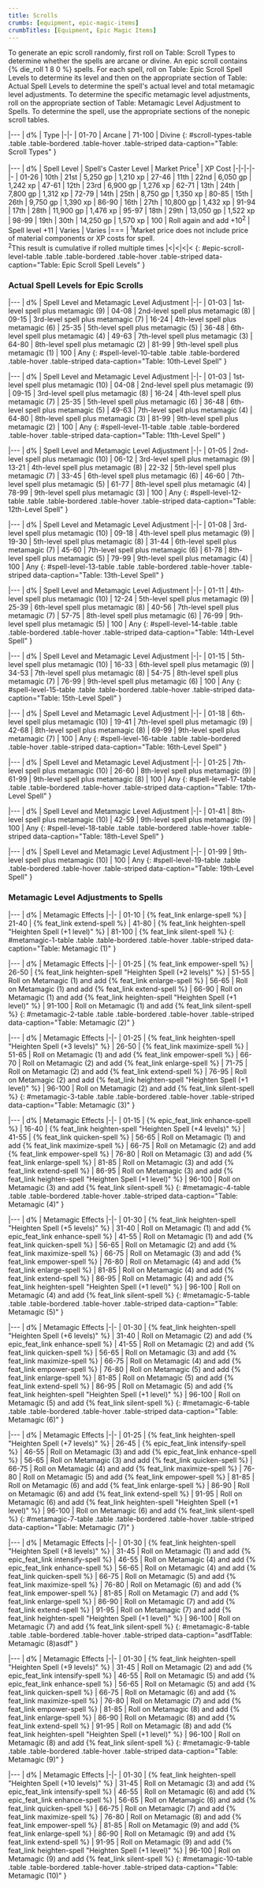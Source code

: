 ```yaml
---
title: Scrolls
crumbs: [equipment, epic-magic-items]
crumbTitles: [Equipment, Epic Magic Items]
---
```


To generate an epic scroll randomly, first roll on Table: Scroll Types to determine whether the spells are arcane or divine. An epic scroll contains {% die_roll 1 8 0 %} spells. For each spell, roll on Table: Epic Scroll Spell Levels to determine its level and then on the appropriate section of Table: Actual Spell Levels to determine the spell's actual level and total metamagic level adjustments. To determine the specific metamagic level adjustments, roll on the appropriate section of Table: Metamagic Level Adjustment to Spells. To determine the spell, use the appropriate sections of the nonepic scroll tables.

|---
| d% | Type
|-|-
| 01-70 | Arcane
| 71-100 | Divine
{: #scroll-types-table .table .table-bordered .table-hover .table-striped data-caption="Table: Scroll Types" }

|---
| d% | Spell Level | Spell's Caster Level | Market Price<sup>1</sup> | XP Cost
|-|-|-|-|-
| 01-26 | 10th | 21st | 5,250 gp | 1,210 xp
| 27-46 | 11th | 22nd | 6,050 gp | 1,242 xp
| 47-61 | 12th | 23rd | 6,900 gp | 1,276 xp
| 62-71 | 13th | 24th | 7,800 gp | 1,312 xp
| 72-79 | 14th | 25th | 8,750 gp | 1,350 xp
| 80-85 | 15th | 26th | 9,750 gp | 1,390 xp
| 86-90 | 16th | 27th | 10,800 gp | 1,432 xp
| 91-94 | 17th | 28th | 11,900 gp | 1,476 xp
| 95-97 | 18th | 29th | 13,050 gp | 1,522 xp
| 98-99 | 19th | 30th | 14,250 gp | 1,570 xp
| 100 | Roll again and add +10<sup>2</sup> | Spell level +11 | Varies | Varies
|===
| <sup>1</sup>Market price does not include price of material components or XP costs for spell.<br><sup>2</sup>This result is cumulative if rolled multiple times |<|<|<|<
{: #epic-scroll-level-table .table .table-bordered .table-hover .table-striped data-caption="Table: Epic Scroll Spell Levels" }

### Actual Spell Levels for Epic Scrolls

|---
| d% | Spell Level and Metamagic Level Adjustment
|-|-
| 01-03 | 1st-level spell plus metamagic (9)
| 04-08 | 2nd-level spell plus metamagic (8)
| 09-15 | 3rd-level spell plus metamagic (7)
| 16-24 | 4th-level spell plus metamagic (6)
| 25-35 | 5th-level spell plus metamagic (5)
| 36-48 | 6th-level spell plus metamagic (4)
| 49-63 | 7th-level spell plus metamagic (3)
| 64-80 | 8th-level spell plus metamagic (2)
| 81-99 | 9th-level spell plus metamagic (1)
| 100 | Any
{: #spell-level-10-table .table .table-bordered .table-hover .table-striped data-caption="Table: 10th-Level Spell" }

|---
| d% | Spell Level and Metamagic Level Adjustment
|-|-
| 01-03 | 1st-level spell plus metamagic (10)
| 04-08 | 2nd-level spell plus metamagic (9)
| 09-15 | 3rd-level spell plus metamagic (8)
| 16-24 | 4th-level spell plus metamagic (7)
| 25-35 | 5th-level spell plus metamagic (6)
| 36-48 | 6th-level spell plus metamagic (5)
| 49-63 | 7th-level spell plus metamagic (4)
| 64-80 | 8th-level spell plus metamagic (3)
| 81-99 | 9th-level spell plus metamagic (2)
| 100 | Any
{: #spell-level-11-table .table .table-bordered .table-hover .table-striped data-caption="Table: 11th-Level Spell" }

|---
| d% | Spell Level and Metamagic Level Adjustment
|-|-
| 01-05 | 2nd-level spell plus metamagic (10)
| 06-12 | 3rd-level spell plus metamagic (9)
| 13-21 | 4th-level spell plus metamagic (8)
| 22-32 | 5th-level spell plus metamagic (7)
| 33-45 | 6th-level spell plus metamagic (6)
| 46-60 | 7th-level spell plus metamagic (5)
| 61-77 | 8th-level spell plus metamagic (4)
| 78-99 | 9th-level spell plus metamagic (3)
| 100 | Any
{: #spell-level-12-table .table .table-bordered .table-hover .table-striped data-caption="Table: 12th-Level Spell" }

|---
| d% | Spell Level and Metamagic Level Adjustment
|-|-
| 01-08 | 3rd-level spell plus metamagic (10)
| 09-18 | 4th-level spell plus metamagic (9)
| 19-30 | 5th-level spell plus metamagic (8)
| 31-44 | 6th-level spell plus metamagic (7)
| 45-60 | 7th-level spell plus metamagic (6)
| 61-78 | 8th-level spell plus metamagic (5)
| 79-99 | 9th-level spell plus metamagic (4)
| 100 | Any
{: #spell-level-13-table .table .table-bordered .table-hover .table-striped data-caption="Table: 13th-Level Spell" }

|---
| d% | Spell Level and Metamagic Level Adjustment
|-|-
| 01-11 | 4th-level spell plus metamagic (10)
| 12-24 | 5th-level spell plus metamagic (9)
| 25-39 | 6th-level spell plus metamagic (8)
| 40-56 | 7th-level spell plus metamagic (7)
| 57-75 | 8th-level spell plus metamagic (6)
| 76-99 | 9th-level spell plus metamagic (5)
| 100 | Any
{: #spell-level-14-table .table .table-bordered .table-hover .table-striped data-caption="Table: 14th-Level Spell" }

|---
| d% | Spell Level and Metamagic Level Adjustment
|-|-
| 01-15 | 5th-level spell plus metamagic (10)
| 16-33 | 6th-level spell plus metamagic (9)
| 34-53 | 7th-level spell plus metamagic (8)
| 54-75 | 8th-level spell plus metamagic (7)
| 76-99 | 9th-level spell plus metamagic (6)
| 100 | Any
{: #spell-level-15-table .table .table-bordered .table-hover .table-striped data-caption="Table: 15th-Level Spell" }

|---
| d% | Spell Level and Metamagic Level Adjustment
|-|-
| 01-18 | 6th-level spell plus metamagic (10)
| 19-41 | 7th-level spell plus metamagic (9)
| 42-68 | 8th-level spell plus metamagic (8)
| 69-99 | 9th-level spell plus metamagic (7)
| 100 | Any
{: #spell-level-16-table .table .table-bordered .table-hover .table-striped data-caption="Table: 16th-Level Spell" }

|---
| d% | Spell Level and Metamagic Level Adjustment
|-|-
| 01-25 | 7th-level spell plus metamagic (10)
| 26-60 | 8th-level spell plus metamagic (9)
| 61-99 | 9th-level spell plus metamagic (8)
| 100 | Any
{: #spell-level-17-table .table .table-bordered .table-hover .table-striped data-caption="Table: 17th-Level Spell" }

|---
| d% | Spell Level and Metamagic Level Adjustment
|-|-
| 01-41 | 8th-level spell plus metamagic (10)
| 42-59 | 9th-level spell plus metamagic (9)
| 100 | Any
{: #spell-level-18-table .table .table-bordered .table-hover .table-striped data-caption="Table: 18th-Level Spell" }

|---
| d% | Spell Level and Metamagic Level Adjustment
|-|-
| 01-99 | 9th-level spell plus metamagic (10)
| 100 | Any
{: #spell-level-19-table .table .table-bordered .table-hover .table-striped data-caption="Table: 19th-Level Spell" }

### Metamagic Level Adjustments to Spells

|---
| d% | Metamagic Effects
|-|-
| 01-10 | {% feat_link enlarge-spell %}
| 21-40 | {% feat_link extend-spell %}
| 41-80 | {% feat_link heighten-spell "Heighten Spell (+1 level)" %}
| 81-100 | {% feat_link silent-spell %}
{: #metamagic-1-table .table .table-bordered .table-hover .table-striped data-caption="Table: Metamagic (1)" }

|---
| d% | Metamagic Effects
|-|-
| 01-25 | {% feat_link empower-spell %}
| 26-50 | {% feat_link heighten-spell "Heighten Spell (+2 levels)" %}
| 51-55 | Roll on Metamagic (1) and add {% feat_link enlarge-spell %}
| 56-65 | Roll on Metamagic (1) and add {% feat_link extend-spell %}
| 66-90 | Roll on Metamagic (1) and add {% feat_link heighten-spell "Heighten Spell (+1 level)" %}
| 91-100 | Roll on Metamagic (1) and add {% feat_link silent-spell %}
{: #metamagic-2-table .table .table-bordered .table-hover .table-striped data-caption="Table: Metamagic (2)" }

|---
| d% | Metamagic Effects
|-|-
| 01-25 | {% feat_link heighten-spell "Heighten Spell (+3 levels)" %}
| 26-50 | {% feat_link maximize-spell %}
| 51-65 | Roll on Metamagic (1) and add {% feat_link empower-spell %}
| 66-70 | Roll on Metamagic (2) and add {% feat_link enlarge-spell %}
| 71-75 | Roll on Metamagic (2) and add {% feat_link extend-spell %}
| 76-95 | Roll on Metamagic (2) and add {% feat_link heighten-spell "Heighten Spell (+1 level)" %}
| 96-100 | Roll on Metamagic (2) and add {% feat_link silent-spell %}
{: #metamagic-3-table .table .table-bordered .table-hover .table-striped data-caption="Table: Metamagic (3)" }

|---
| d% | Metamagic Effects
|-|-
| 01-15 | {% epic_feat_link enhance-spell %}
| 16-40 | {% feat_link heighten-spell "Heighten Spell (+4 levels)" %}
| 41-55 | {% feat_link quicken-spell %}
| 56-65 | Roll on Metamagic (1) and add {% feat_link maximize-spell %}
| 66-75 | Roll on Metamagic (2) and add {% feat_link empower-spell %}
| 76-80 | Roll on Metamagic (3) and add {% feat_link enlarge-spell %}
| 81-85 | Roll on Metamagic (3) and add {% feat_link extend-spell %}
| 86-95 | Roll on Metamagic (3) and add {% feat_link heighten-spell "Heighten Spell (+1 level)" %}
| 96-100 | Roll on Metamagic (3) and add {% feat_link silent-spell %}
{: #metamagic-4-table .table .table-bordered .table-hover .table-striped data-caption="Table: Metamagic (4)" }

|---
| d% | Metamagic Effects
|-|-
| 01-30 | {% feat_link heighten-spell "Heighten Spell (+5 levels)" %}
| 31-40 | Roll on Metamagic (1) and add {% epic_feat_link enhance-spell %}
| 41-55 | Roll on Metamagic (1) and add {% feat_link quicken-spell %}
| 56-65 | Roll on Metamagic (2) and add {% feat_link maximize-spell %}
| 66-75 | Roll on Metamagic (3) and add {% feat_link empower-spell %}
| 76-80 | Roll on Metamagic (4) and add {% feat_link enlarge-spell %}
| 81-85 | Roll on Metamagic (4) and add {% feat_link extend-spell %}
| 86-95 | Roll on Metamagic (4) and add {% feat_link heighten-spell "Heighten Spell (+1 level)" %}
| 96-100 | Roll on Metamagic (4) and add {% feat_link silent-spell %}
{: #metamagic-5-table .table .table-bordered .table-hover .table-striped data-caption="Table: Metamagic (5)" }

|---
| d% | Metamagic Effects
|-|-
| 01-30 | {% feat_link heighten-spell "Heighten Spell (+6 levels)" %}
| 31-40 | Roll on Metamagic (2) and add {% epic_feat_link enhance-spell %}
| 41-55 | Roll on Metamagic (2) and add {% feat_link quicken-spell %}
| 56-65 | Roll on Metamagic (3) and add {% feat_link maximize-spell %}
| 66-75 | Roll on Metamagic (4) and add {% feat_link empower-spell %}
| 76-80 | Roll on Metamagic (5) and add {% feat_link enlarge-spell %}
| 81-85 | Roll on Metamagic (5) and add {% feat_link extend-spell %}
| 86-95 | Roll on Metamagic (5) and add {% feat_link heighten-spell "Heighten Spell (+1 level)" %}
| 96-100 | Roll on Metamagic (5) and add {% feat_link silent-spell %}
{: #metamagic-6-table .table .table-bordered .table-hover .table-striped data-caption="Table: Metamagic (6)" }

|---
| d% | Metamagic Effects
|-|-
| 01-25 | {% feat_link heighten-spell "Heighten Spell (+7 levels)" %}
| 26-45 | {% epic_feat_link intensify-spell %}
| 46-55 | Roll on Metamagic (3) and add {% epic_feat_link enhance-spell %}
| 56-65 | Roll on Metamagic (3) and add {% feat_link quicken-spell %}
| 66-75 | Roll on Metamagic (4) and add {% feat_link maximize-spell %}
| 76-80 | Roll on Metamagic (5) and add {% feat_link empower-spell %}
| 81-85 | Roll on Metamagic (6) and add {% feat_link enlarge-spell %}
| 86-90 | Roll on Metamagic (6) and add {% feat_link extend-spell %}
| 91-95 | Roll on Metamagic (6) and add {% feat_link heighten-spell "Heighten Spell (+1 level)" %}
| 96-100 | Roll on Metamagic (6) and add {% feat_link silent-spell %}
{: #metamagic-7-table .table .table-bordered .table-hover .table-striped data-caption="Table: Metamagic (7)" }

|---
| d% | Metamagic Effects
|-|-
| 01-30 | {% feat_link heighten-spell "Heighten Spell (+8 levels)" %}
| 31-45 | Roll on Metamagic (1) and add {% epic_feat_link intensify-spell %}
| 46-55 | Roll on Metamagic (4) and add {% epic_feat_link enhance-spell %}
| 56-65 | Roll on Metamagic (4) and add {% feat_link quicken-spell %}
| 66-75 | Roll on Metamagic (5) and add {% feat_link maximize-spell %}
| 76-80 | Roll on Metamagic (6) and add {% feat_link empower-spell %}
| 81-85 | Roll on Metamagic (7) and add {% feat_link enlarge-spell %}
| 86-90 | Roll on Metamagic (7) and add {% feat_link extend-spell %}
| 91-95 | Roll on Metamagic (7) and add {% feat_link heighten-spell "Heighten Spell (+1 level)" %}
| 96-100 | Roll on Metamagic (7) and add {% feat_link silent-spell %}
{: #metamagic-8-table .table .table-bordered .table-hover .table-striped data-caption="asdfTable: Metamagic (8)asdf" }

|---
| d% | Metamagic Effects
|-|-
| 01-30 | {% feat_link heighten-spell "Heighten Spell (+9 levels)" %}
| 31-45 | Roll on Metamagic (2) and add {% epic_feat_link intensify-spell %}
| 46-55 | Roll on Metamagic (5) and add {% epic_feat_link enhance-spell %}
| 56-65 | Roll on Metamagic (5) and add {% feat_link quicken-spell %}
| 66-75 | Roll on Metamagic (6) and add {% feat_link maximize-spell %}
| 76-80 | Roll on Metamagic (7) and add {% feat_link empower-spell %}
| 81-85 | Roll on Metamagic (8) and add {% feat_link enlarge-spell %}
| 86-90 | Roll on Metamagic (8) and add {% feat_link extend-spell %}
| 91-95 | Roll on Metamagic (8) and add {% feat_link heighten-spell "Heighten Spell (+1 level)" %}
| 96-100 | Roll on Metamagic (8) and add {% feat_link silent-spell %}
{: #metamagic-9-table .table .table-bordered .table-hover .table-striped data-caption="Table: Metamagic (9)" }

|---
| d% | Metamagic Effects
|-|-
| 01-30 | {% feat_link heighten-spell "Heighten Spell (+10 levels)" %}
| 31-45 | Roll on Metamagic (3) and add {% epic_feat_link intensify-spell %}
| 46-55 | Roll on Metamagic (6) and add {% epic_feat_link enhance-spell %}
| 56-65 | Roll on Metamagic (6) and add {% feat_link quicken-spell %}
| 66-75 | Roll on Metamagic (7) and add {% feat_link maximize-spell %}
| 76-80 | Roll on Metamagic (8) and add {% feat_link empower-spell %}
| 81-85 | Roll on Metamagic (9) and add {% feat_link enlarge-spell %}
| 86-90 | Roll on Metamagic (9) and add {% feat_link extend-spell %}
| 91-95 | Roll on Metamagic (9) and add {% feat_link heighten-spell "Heighten Spell (+1 level)" %}
| 96-100 | Roll on Metamagic (9) and add {% feat_link silent-spell %}
{: #metamagic-10-table .table .table-bordered .table-hover .table-striped data-caption="Table: Metamagic (10)" }